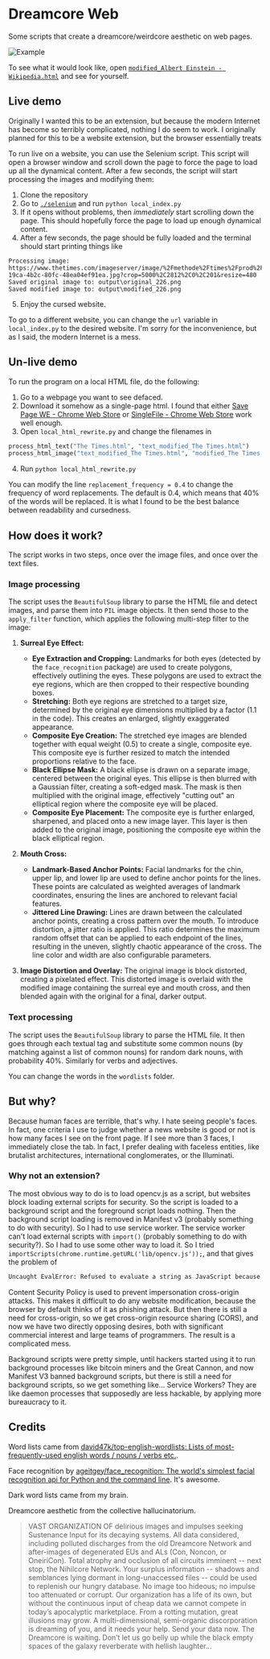 # Dreamcore Web

Some scripts that create a dreamcore/weirdcore aesthetic on web pages.

![Example](./selenium/modified_Albert_Einstein_Wikipedia_screenshot.png)

To see what it would look like, open [`modified_Albert Einstein - Wikipedia.html`](<./selenium/modified_Albert Einstein - Wikipedia.html>) and see for yourself.

## Live demo

Originally I wanted this to be an extension, but because the modern Internet has become so terribly complicated, nothing I do seem to work. I originally planned for this to be a website extension, but the browser essentially treats 

To run live on a website, you can use the Selenium script. This script will open a browser window and scroll down the page to force the page to load up all the dynamical content. After a few seconds, the script will start processing the images and modifying them:

1. Clone the repository
2. Go to [`./selenium`](./selenium) and run `python local_index.py`
3. If it opens without problems, then *immediately* start scrolling down the page. This should hopefully force the page to load up enough dynamical content.
4. After a few seconds, the page should be fully loaded and the terminal should start printing things like 

```
Processing image: https://www.thetimes.com/imageserver/image/%2Fmethode%2Ftimes%2Fprod%2Fweb%2Fbin%2Fb4a22edf-19ca-4b2c-80fc-48ea04ef91ea.jpg?crop=5000%2C2812%2C0%2C201&resize=480
Saved original image to: output\original_226.png
Saved modified image to: output\modified_226.png
```

5. Enjoy the cursed website.

To go to a different website, you can change the `url` variable in `local_index.py` to the desired website. I'm sorry for the inconvenience, but as I said, the modern Internet is a mess.

## Un-live demo

To run the program on a local HTML file, do the following:

1. Go to a webpage you want to see defaced. 
2. Download it somehow as a single-page html. I found that either [Save Page WE - Chrome Web Store](https://chromewebstore.google.com/detail/save-page-we/dhhpefjklgkmgeafimnjhojgjamoafof) or [SingleFile - Chrome Web Store](https://chrome.google.com/webstore/detail/singlefile/mpiodijhokgodhhofbcjdecpffjipkle) work well enough.
3. Open `local_html_rewrite.py` and change the filenames in

```python
process_html_text("The Times.html", "text_modified_The Times.html")
process_html_image("text_modified_The Times.html", "modified_The Times.html")
```

4. Run `python local_html_rewrite.py`

You can modify the line `replacement_frequency = 0.4` to change the frequency of word replacements. The default is 0.4, which means that 40% of the words will be replaced. It is what I found to be the best balance between readability and cursedness.

## How does it work?

The script works in two steps, once over the image files, and once over the text files.

### Image processing

The script uses the `BeautifulSoup` library to parse the HTML file and detect images, and parse them into `PIL` image objects. It then send those to the `apply_filter` function, which applies the following multi-step filter to the image:

1. **Surreal Eye Effect:**
    * **Eye Extraction and Cropping:**  Landmarks for both eyes (detected by the `face_recognition` package) are used to create polygons, effectively outlining the eyes. These polygons are used to extract the eye regions, which are then cropped to their respective bounding boxes.
    * **Stretching:**  Both eye regions are stretched to a target size, determined by the original eye dimensions multiplied by a factor (1.1 in the code). This creates an enlarged, slightly exaggerated appearance.
    * **Composite Eye Creation:** The stretched eye images are blended together with equal weight (0.5) to create a single, composite eye. This composite eye is further resized to match the intended proportions relative to the face.
    * **Black Ellipse Mask:** A black ellipse is drawn on a separate image, centered between the original eyes. This ellipse is then blurred with a Gaussian filter, creating a soft-edged mask. The mask is then multiplied with the original image, effectively "cutting out" an elliptical region where the composite eye will be placed.
    * **Composite Eye Placement:** The composite eye is further enlarged, sharpened, and placed onto a new image layer. This layer is then added to the original image, positioning the composite eye within the black elliptical region.

2. **Mouth Cross:**
    * **Landmark-Based Anchor Points:**  Facial landmarks for the chin, upper lip, and lower lip are used to define anchor points for the lines. These points are calculated as weighted averages of landmark coordinates, ensuring the lines are anchored to relevant facial features.
    * **Jittered Line Drawing:**  Lines are drawn between the calculated anchor points, creating a cross pattern over the mouth. To introduce distortion, a jitter ratio is applied. This ratio determines the maximum random offset that can be applied to each endpoint of the lines, resulting in the uneven, slightly chaotic appearance of the cross. The line color and width are also configurable parameters. 

3. **Image Distortion and Overlay:**  The original image is block distorted, creating a pixelated effect. This distorted image is overlaid with the modified image containing the surreal eye and mouth cross, and then blended again with the original for a final, darker output. 

### Text processing

The script uses the `BeautifulSoup` library to parse the HTML file. It then goes through each textual tag and substitute some common nouns (by matching against a list of common nouns) for random dark nouns, with probability 40%. Similarly for verbs and adjectives.

You can change the words in the `wordlists` folder.

## But why?

Because human faces are terrible, that's why. I hate seeing people's faces. In fact, one criteria I use to judge whether a news website is good or not is how many faces I see on the front page. If I see more than 3 faces, I immediately close the tab. In fact, I prefer dealing with faceless entities, like brutalist architectures, international conglomerates, or the Illuminati.

### Why not an extension?

The most obvious way to do is to load opencv.js as a script, but websites block loading external scripts for security. So the script is loaded to a background script and the foreground script loads nothing. Then the background script loading is removed in Manifest v3 (probably something to do with security). So I had to use service worker. The service worker can't load external scripts with `import()` (probably something to do with security?). So I had to use some other way to load it. So I tried `importScripts(chrome.runtime.getURL('lib/opencv.js'));`, and that gives the problem of

```txt
Uncaught EvalError: Refused to evaluate a string as JavaScript because 'unsafe-eval' is not an allowed source of script in the following Content Security Policy directive: "script-src 'self' 'wasm-unsafe-eval' 'inline-speculation-rules' http://localhost:* http://127.0.0.1:*".
```

Content Security Policy is used to prevent impersonation cross-origin attacks. This makes it difficult to do any website modification, because the browser by default thinks of it as phishing attack. But then there is still a need for cross-origin, so we get cross-origin resource sharing (CORS), and now we have two directly opposing desires, both with significant commercial interest and large teams of programmers. The result is a complicated mess.


Background scripts were pretty simple, until hackers started using it to run background processes like bitcoin miners and the Great Cannon, and now Manifest V3 banned background scripts, but there is still a need for background scripts, so we get something like... Service Workers? They are like daemon processes that supposedly are less hackable, by applying more bureaucracy to it.


## Credits

Word lists came from [david47k/top-english-wordlists: Lists of most-frequently-used english words / nouns / verbs etc.](https://github.com/david47k/top-english-wordlists).

Face recognition by [ageitgey/face_recognition: The world's simplest facial recognition api for Python and the command line](https://github.com/ageitgey/face_recognition). It's awesome.

Dark word lists came from my brain.

Dreamcore aesthetic from the collective hallucinatorium.

> VAST ORGANIZATION OF delirious images and impulses seeking Sustenance Input for its decaying systems. All data considered, including polluted discharges from the old Dreamcore Network and after-images of degenerated EUs and ALs (Con, Noncon, or OneiriCon). Total atrophy and occlusion of all circuits imminent -- next stop, the Nihilcore Network. Your surplus information -- shadows and semblances lying dormant in long-unaccessed files -- could be used to replenish our hungry database. No image too hideous; no impulse too attenuated or corrupt. Our organization has a life of its own, but without the continuous input of cheap data we cannot compete in today’s apocalyptic marketplace. From a rotting mutation, great illusions may grow. A multi-dimensional, semi-organic discorporation is dreaming of you, and it needs your help. Send your data now. The Dreamcore is waiting. Don’t let us go belly up while the black empty spaces of the galaxy reverberate with hellish laughter...